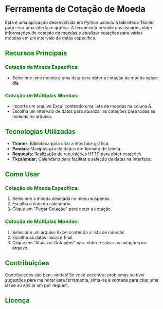 # Ferramenta de Cotação de Moeda

Esta é uma aplicação desenvolvida em Python usando a biblioteca Tkinter para criar uma interface gráfica. A ferramenta permite aos usuários obter informações de cotação de moedas e atualizar cotações para várias moedas em um intervalo de datas específico.

## <span style="color:green">Recursos Principais</span>

### <span style="color:green">Cotação de Moeda Específica:</span>

- Selecione uma moeda e uma data para obter a cotação da moeda nesse dia.

### <span style="color:green">Cotação de Múltiplas Moedas:</span>

- Importe um arquivo Excel contendo uma lista de moedas na coluna A.
- Escolha um intervalo de datas para atualizar as cotações para todas as moedas no arquivo.

## <span style="color:green">Tecnologias Utilizadas</span>

- **Tkinter:** Biblioteca para criar a interface gráfica.
- **Pandas:** Manipulação de dados em formato de tabela.
- **Requests:** Realização de requisições HTTP para obter cotações.
- **Tkcalendar:** Calendário para facilitar a seleção de datas na interface.

## <span style="color:green">Como Usar</span>

### <span style="color:green">Cotação de Moeda Específica:</span>

1. Selecione a moeda desejada no menu suspenso.
2. Escolha a data no calendário.
3. Clique em "Pegar Cotação" para obter a cotação.

### <span style="color:green">Cotação de Múltiplas Moedas:</span>

1. Selecione um arquivo Excel contendo a lista de moedas.
2. Escolha as datas inicial e final.
3. Clique em "Atualizar Cotações" para obter e salvar as cotações no arquivo.

## <span style="color:green">Contribuições</span>

Contribuições são bem-vindas! Se você encontrar problemas ou tiver sugestões para melhorar esta ferramenta, sinta-se à vontade para criar uma issue ou enviar um pull request.

## <span style="color:green">Licença</span>



 
